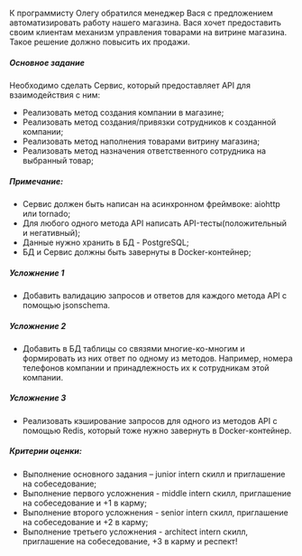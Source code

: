 К программисту Олегу обратился менеджер Вася с предложением автоматизировать работу нашего магазина.
Вася хочет предоставить своим клиентам механизм управления товарами на витрине магазина. 
Такое решение должно повысить их продажи.

##### Основное задание

Необходимо сделать Сервис, который предоставляет API для взаимодействия с ним:
- Реализовать метод создания компании в магазине;
- Реализовать метод создания/привязки сотрудников к созданной компании;
- Реализовать метод наполнения товарами витрину магазина;
- Реализовать метод назначения ответственного сотрудника на выбранный товар;

##### Примечание:
- Сервис должен быть написан на асинхронном фреймвоке: aiohttp или tornado;
- Для любого одного метода API написать API-тесты(положительный и негативный);
- Данные нужно хранить в БД - PostgreSQL;
- БД и Сервис должны быть завернуты в Docker-контейнер;

##### Усложнение 1

- Добавить валидацию запросов и ответов для каждого метода API с помощью jsonschema.

##### Усложнение 2

- Добавить в БД таблицы со связями многие-ко-многим и формировать из них ответ по одному из методов.
Например, номера телефонов компании и принадлежность их к сотрудникам этой компании.

##### Усложнение 3

- Реализовать кэширование запросов для одного из методов API с помощью Redis, который тоже нужно 
завернуть в Docker-контейнер.

##### Критерии оценки:

- Выполнение основного задания – junior intern скилл и приглашение на собеседование;
- Выполнение первого усложнения - middle intern скилл, приглашение на собеседование и +1 в карму;
- Выполнение второго усложнения - senior intern скилл, приглашение на собеседование и +2 в карму;
- Выполнение третьего усложнения - architect intern скилл, приглашение на собеседование, +3 в карму и респект!